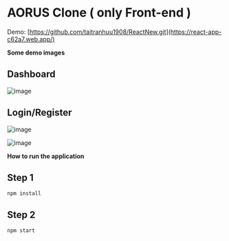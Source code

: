 # AORUS Clone ( only Front-end )
Demo: [https://github.com/taitranhuu1908/ReactNew.git](https://react-app-c62a7.web.app/)

**Some demo images**

Dashboard
----
![image](https://user-images.githubusercontent.com/76210961/209241390-1677ca77-9a73-4629-96b3-bd5429c09ab2.png)

Login/Register
--------------
![image](https://user-images.githubusercontent.com/76210961/209241476-51e16795-0dbe-4be6-8b56-dbbc51a34998.png)

![image](https://user-images.githubusercontent.com/76210961/209241547-8ff6cee3-fb5c-4a35-996a-d0fa76943b33.png)


**How to run the application**

Step 1
---------------------
```
npm install
```

Step 2
---------------------
```
npm start
```

